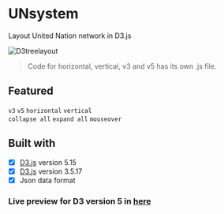 # UNsystem
Layout United Nation network in D3.js

![D3treelayout](https://github.com/jyang123-bit/Website/blob/master/assets/images/d3network.png)

>Code for horizontal, vertical, v3 and v5 has its own .js file.  

Featured
----
`v3`    `v5`
`horizontal`    `vertical`  
`collapse all`    `expand all`
`mouseover`

Built with 
----
- [x] [D3.js](https://d3js.org) version 5.15
- [x] [D3.js](https://d3js.org) version 3.5.17
- [x] Json data format

### Live preview for D3 version 5 in [here](https://jyang123-bit.github.io/UNsystem)
